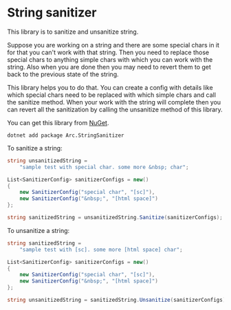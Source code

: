 # String sanitizer

This library is to sanitize and unsanitize string.

Suppose you are working on a string and there are some special chars in it
for that you can't work with that string. Then you need to replace those 
special chars to anything simple chars with which you can work with the string. Also when
you are done then you may need to revert them to get back to the previous state of the string.

This library helps you to do that. You can create a config with details like which special chars
need to be replaced with which simple chars and call the sanitize method. When your
work with the string will complete then you can revert all the sanitization by
calling the unsanitize method of this library.

You can get this library from [NuGet](https://www.nuget.org/packages/Arc.StringSanitizer).

```
dotnet add package Arc.StringSanitizer
```

To sanitize a string:

```csharp
string unsanitizedString =
    "sample test with special char. some more &nbsp; char";

List<SanitizerConfig> sanitizerConfigs = new()
{
    new SanitizerConfig("special char", "[sc]"),
    new SanitizerConfig("&nbsp;", "[html space]")
};

string sanitizedString = unsanitizedString.Sanitize(sanitizerConfigs);
```

To unsanitize a string:

```csharp
string sanitizedString =
    "sample test with [sc]. some more [html space] char";

List<SanitizerConfig> sanitizerConfigs = new()
{
    new SanitizerConfig("special char", "[sc]"),
    new SanitizerConfig("&nbsp;", "[html space]")
};

string unsanitizedString = sanitizedString.Unsanitize(sanitizerConfigs);
```

